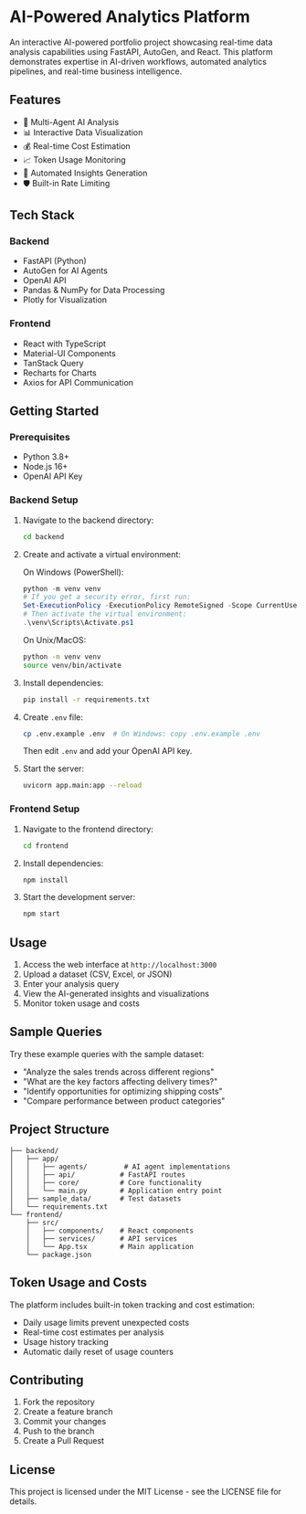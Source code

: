 # AI-Powered Analytics Platform

An interactive AI-powered portfolio project showcasing real-time data analysis capabilities using FastAPI, AutoGen, and React. This platform demonstrates expertise in AI-driven workflows, automated analytics pipelines, and real-time business intelligence.

## Features

- 🤖 Multi-Agent AI Analysis
- 📊 Interactive Data Visualization
- 💰 Real-time Cost Estimation
- 📈 Token Usage Monitoring
- 🔄 Automated Insights Generation
- 🛡️ Built-in Rate Limiting

## Tech Stack

### Backend
- FastAPI (Python)
- AutoGen for AI Agents
- OpenAI API
- Pandas & NumPy for Data Processing
- Plotly for Visualization

### Frontend
- React with TypeScript
- Material-UI Components
- TanStack Query
- Recharts for Charts
- Axios for API Communication

## Getting Started

### Prerequisites
- Python 3.8+
- Node.js 16+
- OpenAI API Key

### Backend Setup

1. Navigate to the backend directory:
   ```bash
   cd backend
   ```

2. Create and activate a virtual environment:

   On Windows (PowerShell):
   ```powershell
   python -m venv venv
   # If you get a security error, first run:
   Set-ExecutionPolicy -ExecutionPolicy RemoteSigned -Scope CurrentUser
   # Then activate the virtual environment:
   .\venv\Scripts\Activate.ps1
   ```

   On Unix/MacOS:
   ```bash
   python -m venv venv
   source venv/bin/activate
   ```

3. Install dependencies:
   ```bash
   pip install -r requirements.txt
   ```

4. Create `.env` file:
   ```bash
   cp .env.example .env  # On Windows: copy .env.example .env
   ```
   Then edit `.env` and add your OpenAI API key.

5. Start the server:
   ```bash
   uvicorn app.main:app --reload
   ```

### Frontend Setup

1. Navigate to the frontend directory:
   ```bash
   cd frontend
   ```

2. Install dependencies:
   ```bash
   npm install
   ```

3. Start the development server:
   ```bash
   npm start
   ```

## Usage

1. Access the web interface at `http://localhost:3000`
2. Upload a dataset (CSV, Excel, or JSON)
3. Enter your analysis query
4. View the AI-generated insights and visualizations
5. Monitor token usage and costs

## Sample Queries

Try these example queries with the sample dataset:

- "Analyze the sales trends across different regions"
- "What are the key factors affecting delivery times?"
- "Identify opportunities for optimizing shipping costs"
- "Compare performance between product categories"

## Project Structure

```
├── backend/
│   ├── app/
│   │   ├── agents/         # AI agent implementations
│   │   ├── api/           # FastAPI routes
│   │   ├── core/          # Core functionality
│   │   └── main.py        # Application entry point
│   ├── sample_data/       # Test datasets
│   └── requirements.txt
└── frontend/
    ├── src/
    │   ├── components/    # React components
    │   ├── services/      # API services
    │   └── App.tsx        # Main application
    └── package.json
```

## Token Usage and Costs

The platform includes built-in token tracking and cost estimation:

- Daily usage limits prevent unexpected costs
- Real-time cost estimates per analysis
- Usage history tracking
- Automatic daily reset of usage counters

## Contributing

1. Fork the repository
2. Create a feature branch
3. Commit your changes
4. Push to the branch
5. Create a Pull Request

## License

This project is licensed under the MIT License - see the LICENSE file for details.